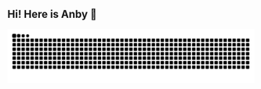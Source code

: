 ## Hi! Here is Anby 👋

<!--
**anbydemara/anbydemara** is a ✨ _special_ ✨ repository because its `README.md` (this file) appears on your GitHub profile.

Here are some ideas to get you started:

- 🔭 I’m currently working on ...
- 🌱 I’m currently learning ...
- 👯 I’m looking to collaborate on ...
- 🤔 I’m looking for help with ...
- 💬 Ask me about ...
- 📫 How to reach me: ...
- 😄 Pronouns: ...
- ⚡ Fun fact: ...
-->
![](https://raw.githubusercontent.com/anbydemara/anbydemara/output/github-contribution-grid-snake.svg)

<!--
![](https://github-readme-stats.vercel.app/api?username=anbydemara&show_icons=true&theme=transparent)

![Top Langs](https://github-readme-stats.vercel.app/api/top-langs/?username=anbydemara&layout=compact&theme=tokyonight)

![](https://github-readme-activity-graph.cyclic.app/graph?username=anbydemara&theme=dracula)
-->
